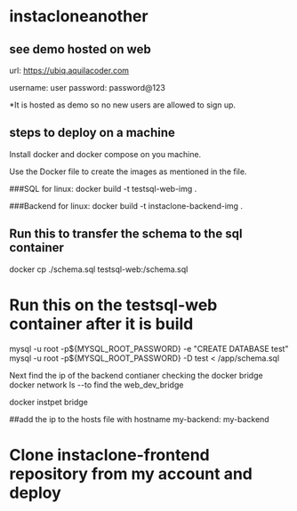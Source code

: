 # instacloneanother
## see demo hosted on web
url: https://ubiq.aquilacoder.com


username: user
password: password@123

*It is hosted as demo so no new users are allowed to sign up.

## steps to deploy on a machine
Install docker and docker compose on you machine.

Use the Docker file to create the images as mentioned in the file.

###SQL
for linux: docker build -t testsql-web-img . 

###Backend
for linux: docker build -t instaclone-backend-img .

## Run this to transfer the schema to the sql container
docker cp ./schema.sql testsql-web:/schema.sql

# Run this on the testsql-web container after it is build 
mysql -u root -p${MYSQL_ROOT_PASSWORD} -e "CREATE DATABASE test"
mysql -u root -p${MYSQL_ROOT_PASSWORD} -D test < /app/schema.sql

Next find the ip of the backend contianer checking the docker bridge
docker network ls  --to find the web_dev_bridge

docker instpet bridge <brige name >

##add the ip to the hosts file with hostname my-backend:
my-backend <ip>

# Clone instaclone-frontend repository from my account and deploy
